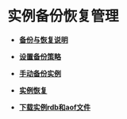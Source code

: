 # 实例备份恢复管理<a name="dcs-ug-0312030"></a>

-   **[备份与恢复说明](备份与恢复说明.md)**  

-   **[设置备份策略](设置备份策略.md)**  

-   **[手动备份实例](手动备份实例.md)**  

-   **[实例恢复](实例恢复.md)**  

-   **[下载实例rdb和aof文件](下载实例rdb和aof文件.md)**  


